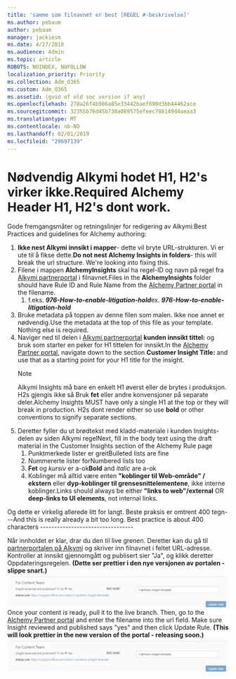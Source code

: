 ```yaml
---
title: 'samme som filnavnet er best [REGEL #-beskrivelse]'
ms.author: pebaum
author: pebaum
manager: jackiesm
ms.date: 4/27/2018
ms.audience: Admin
ms.topic: article
ROBOTS: NOINDEX, NOFOLLOW
localization_priority: Priority
ms.collection: Adm_O365
ms.custom: Adm_O365
ms.assetid: (guid of old soc version if any)
ms.openlocfilehash: 278a26f4b986a85e33442baef690d3bb44462ace
ms.sourcegitcommit: 32355b76d45b730a069575efeec708149d4aeaa3
ms.translationtype: MT
ms.contentlocale: nb-NO
ms.lasthandoff: 02/01/2019
ms.locfileid: "29697139"
---
```

# <a name="required-alchemy-header-h1-h2s-dont-work"></a><span data-ttu-id="238fe-102">Nødvendig Alkymi hodet H1, H2's virker ikke.</span><span class="sxs-lookup"><span data-stu-id="238fe-102">Required Alchemy Header H1, H2's dont work.</span></span>
<span data-ttu-id="238fe-103">Gode fremgangsmåter og retningslinjer for redigering av Alkymi:</span><span class="sxs-lookup"><span data-stu-id="238fe-103">Best Practices and guidelines for Alchemy authoring:</span></span>

1. <span data-ttu-id="238fe-p101">**Ikke nest Alkymi innsikt i mapper**- dette vil bryte URL-strukturen. Vi er ute til å fikse dette.</span><span class="sxs-lookup"><span data-stu-id="238fe-p101">**Do not nest Alchemy Insights in folders**- this will break the url structure. We're looking into fixing this.</span></span>
1. <span data-ttu-id="238fe-106">Filene i mappen **AlchemyInsights** skal ha regel-ID og navn på regel fra [Alkymi partnerportal](https://alchemyportal.azurewebsites.net) i filnavnet.</span><span class="sxs-lookup"><span data-stu-id="238fe-106">Files in the **AlchemyInsights** folder should have Rule ID and Rule Name from the [Alchemy Partner portal](https://alchemyportal.azurewebsites.net) in the filename.</span></span>
    1. <span data-ttu-id="238fe-p102">f.eks. ***976-How-to-enable-litigation-hold***</span><span class="sxs-lookup"><span data-stu-id="238fe-p102">ex. ***976-How-to-enable-litigation-hold***</span></span>
1. <span data-ttu-id="238fe-p103">Bruke metadata på toppen av denne filen som malen. Ikke noe annet er nødvendig.</span><span class="sxs-lookup"><span data-stu-id="238fe-p103">Use the metadata at the top of this file as your template. Nothing else is required.</span></span>
1. <span data-ttu-id="238fe-111">Naviger ned til delen i [Alkymi partnerportal](https://alchemyportal.azurewebsites.net) **kunden innsikt tittel:** og bruk som starter en peker for H1 tittelen for innsikt.</span><span class="sxs-lookup"><span data-stu-id="238fe-111">In the [Alchemy Partner portal](https://alchemyportal.azurewebsites.net), navigate down to the section **Customer Insight Title:** and use that as a starting point for your H1 title for the insight.</span></span> 
    > [!NOTE]
    > <span data-ttu-id="238fe-p104">Alkymi Insights må bare en enkelt H1 øverst eller de brytes i produksjon. H2s gjengis ikke så Bruk **fet** eller andre konvensjoner på separate deler.</span><span class="sxs-lookup"><span data-stu-id="238fe-p104">Alchemy Insights MUST have only a single H1 at the top or they will break in production. H2s dont render either so use **bold** or other conventions to signify separate sections.</span></span>
1. <span data-ttu-id="238fe-114">Deretter fyller du ut brødtekst med kladd-materiale i kunden Insights-delen av siden Alkymi regel</span><span class="sxs-lookup"><span data-stu-id="238fe-114">Next, fill in the body text using the draft material in the Customer Insights section of the Alchemy Rule page</span></span>
    1. <span data-ttu-id="238fe-115">Punktmerkede lister er greit</span><span class="sxs-lookup"><span data-stu-id="238fe-115">Bulleted lists are fine</span></span>
    1. <span data-ttu-id="238fe-116">Nummererte lister for</span><span class="sxs-lookup"><span data-stu-id="238fe-116">Numbered lists too</span></span>
    1. <span data-ttu-id="238fe-117">**Fet** og *kursiv* er a-ok</span><span class="sxs-lookup"><span data-stu-id="238fe-117">**Bold** and *italic* are a-ok</span></span>
    1. <span data-ttu-id="238fe-118">Koblinger må alltid være enten **"koblinger til Web-område" / ekstern** eller **dyp-koblinger til grensesnittelementene**, ikke interne koblinger.</span><span class="sxs-lookup"><span data-stu-id="238fe-118">Links should always be either **"links to web"/external** OR **deep-links to UI elements**, not internal links.</span></span>

<span data-ttu-id="238fe-p105">Og dette er virkelig allerede litt for langt. Beste praksis er omtrent 400 tegn---</span><span class="sxs-lookup"><span data-stu-id="238fe-p105">And this is really already a bit too long. Best practice is about 400 characters ---------------------------------</span></span>

<span data-ttu-id="238fe-p106">Når innholdet er klar, drar du den til live grenen. Deretter kan du gå til [partnerportalen på Alkymi](https://alchemyportal.azurewebsites.net) og skriver inn filnavnet i feltet URL-adresse. Kontroller at innsikt gjennomgått og publisert sier "Ja", og klikk deretter Oppdateringsregelen. **(Dette ser prettier i den nye versjonen av portalen - slippe snart.)** 
 ![URL-adresse-feltet](media/for-content-team.PNG)</span><span class="sxs-lookup"><span data-stu-id="238fe-p106">Once your content is ready, pull it to the live branch. Then, go to the [Alchemy Partner portal](https://alchemyportal.azurewebsites.net) and enter the filename into the url field. Make sure Insight reviewed and published says "yes" and then click Update Rule. **(This will look prettier in the new version of the portal - releasing soon.)**
![url field](media/for-content-team.PNG)</span></span>

